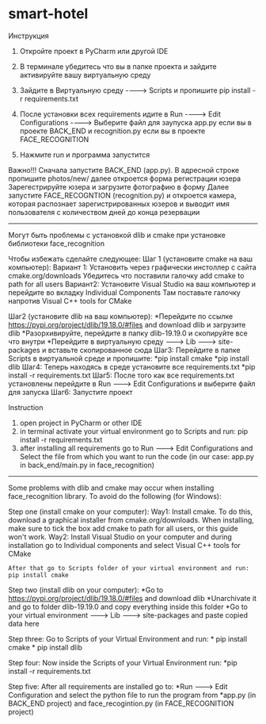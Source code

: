 # smart-hotel
Инструкция

1. Откройте проект в PyCharm или другой IDE
2. В терминале убедитесь что вы в папке проекта и зайдите активируйте вашу виртуальную среду
3. Зайдите в Виртуальную среду ----> Scripts и пропишите pip install -r requirements.txt
4. После установки всех requirements идите в Run ----> Edit Configurations ----> Выберите файл для заупуска
	app.py если вы в проекте BACK_END и recognition.py если вы в проекте FACE_RECOGNITION
	
5. Нажмите run и программа запустится

Важно!!! Сначала запустите BACK_END (app.py). В адресной строке пропишите photos/new/ далее откроется форма регистрации юзера
Зарегестрируйте юзера и загрузите фотографию в форму
Далее запустите FACE_RECOGNTION (recognition.py) и откроется камера, которая распознает зарегистрированных юзеров и выводит имя пользователя с количеством дней до конца резервации

************************************************************

Могут быть проблемы с установкой dlib и cmake при установке библиотеки face_recognition 

Чтобы избежать сделайте следующее:
Шаг 1 (установите cmake на ваш компьютер):
	Вариант 1:
	Установить через графически инстоллер с сайта cmake.org/downloads
	 Убедитесь что поставили галочку add cmake to path for all users
	Вариант2:
	Установите Visual Studio на ваш компьютер и перейдите во вкладку Individual Components
	Там поставьте галочку напротив Visual C++ tools for СMake

Шаг2 (установите dlib на ваш компьютер):
	*Перейдите по ссылке https://pypi.org/project/dlib/19.18.0/#files and download dlib и загрузите dlib
	*Разорхивируйте, перейдите в папку dlib-19.19.0 и скопируйте все что внутри
	*Перейдите в виртуальную среду ---> Lib ---> site-packages и вставьте скопированное сюда
Шаг3:
	Перейдите в папке Scripts в виртуальной среде и пропишите:
	*pip install cmake
	*pip install dlib 
Шаг4:
	Теперь находясь в среде установите все requirements.txt
	*pip install -r requirements.txt
Шаг5:
	После того как все requirements.txt установлены перейдите в 
	Run ---> Edit Configurations и выберите файл для запуска
Шаг6:
	Запустите проект

Instruction

1. open project in PyCharm or other IDE
2. in terminal activate your virtual environment go to Scripts and run: pip install -r requirements.txt
3. after installing all requirements go to Run ---> Edit Configurations and Select the file
from which you want to run the code (in our case: app.py in back_end/main.py in face_recognition)


***********************************************************
Some problems with dlib and cmake may occur when installing face_recognition library.
To avoid do the following (for Windows):

Step one (install cmake on your computer):
	Way1: 
	Install cmake. To do this, download a graphical installer from cmake.org/downloads.
	When installing, make sure to tick the box add cmake to path for all users, or this guide won't work.
	Way2:
	Install Visual Studio on your computer and during installation go to Individual components and select
	Visual C++ tools for CMake
	
	After that go to Scripts folder of your virtual environment and run: pip install cmake
Step two (install dlib on your computer):
	*Go to https://pypi.org/project/dlib/19.18.0/#files and download dlib
	*Unarchivate it and go to folder dlib-19.19.0 and copy everything inside this folder
	*Go to your virtual environment ---> Lib ---> site-packages and paste copied data here

Step three:
	Go to Scripts of your Virtual Environment and run:
	* pip install cmake
	* pip install dlib

Step four:
	Now inside the Scripts of your Virtual Environment run:
	*pip install -r requirements.txt  

Step five:
	After all requirements are installed go to:
	*Run ---> Edit Configuration and select the python file to run the program from
	*app.py (in BACK_END project) and face_recogintion.py (in FACE_RECOGNITION project)
	
	


